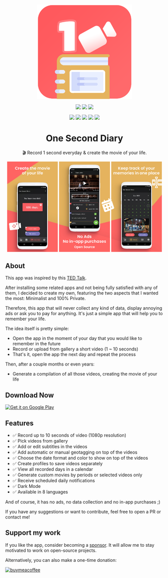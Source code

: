 <p align="center">
    <img src="/assets/images/app_logo.png" height="300">
</p>


<p align="center">
    <a href="https://github.com/KyleKun"><img src="https://img.shields.io/badge/made%20by-KyleKun-ff6462"></a>
    <a href="https://github.com/KyleKun/one_second_diary/releases/latest"><img src="https://img.shields.io/github/v/release/KyleKun/one_second_diary?label=latest&color=ff6462"></a>
    <a href="https://github.com/sponsors/KyleKun"><img src="https://img.shields.io/github/sponsors/KyleKun?color=ff6462&logo=github-sponsors"></a>
</p>

<p align="center"
     <a href="https://github.com/KyleKun/one_second_diary/blob/main/LICENSE"><img src="https://img.shields.io/github/license/KyleKun/one_second_diary?style=flat"></a>
     <a href="https://flutter.dev"><img src="https://img.shields.io/badge/Made%20with-Flutter-blue.svg"></a>
     <a href="https://github.com/KyleKun/one_second_diary/stargazers"><img src="https://img.shields.io/github/stars/KyleKun/one_second_diary?style=flat"></a>
     <a href="https://github.com/KyleKun/one_second_diary/fork"><img src="https://img.shields.io/github/forks/KyleKun/one_second_diary?style=flat"></a>
     <a href=""><img src="https://img.shields.io/badge/supports-Android%207+-e5b35e"></a>
</p>

<h1 align="center">One Second Diary</h1>

<p align="center">🎬 Record 1 second everyday & create the movie of your life.</p>

<p align="center">
    <img src="/media/1.jpg" width="32%">
    <img src="/media/2.jpg" width="32%">
    <img src="/media/3.jpg" width="32%">
</p>

## About

This app was inspired by this [TED Talk](https://www.ted.com/talks/cesar_kuriyama_one_second_every_day).

After installing some related apps and not being fully satisfied with any of them, I decided to create my own, featuring the two aspects that I wanted the most: Minimalist and 100% Private. 

Therefore, this app that will never collect any kind of data, display annoying ads or ask you to pay for anything. It's just a simple app that will help you to remember your life.

The idea itself is pretty simple:
 - Open the app in the moment of your day that you would like to remember in the future
 - Record or upload from gallery a short video (1 ~ 10 seconds)
 - That's it, open the app the next day and repeat the process

Then, after a couple months or even years:
 - Generate a compilation of all those videos, creating the movie of your life
 
## Download Now

<a href='https://play.google.com/store/apps/details?id=com.kylekun.one_second_diary&pcampaignid=pcampaignidMKT-Other-global-all-co-prtnr-py-PartBadge-Mar2515-1'><img alt='Get it on Google Play' src='https://play.google.com/intl/en_us/badges/static/images/badges/en_badge_web_generic.png'/></a>


## Features

- ✅ Record up to 10 seconds of video (1080p resolution)
- ✅ Pick videos from gallery
- ✅ Add or edit subtitles in the videos
- ✅ Add automatic or manual geotagging on top of the videos
- ✅ Choose the date format and color to show on top of the videos
- ✅ Create profiles to save videos separately
- ✅ View all recorded days in a calendar
- ✅ Generate custom movies by periods or selected videos only
- ✅ Receive scheduled daily notifications
- ✅ Dark Mode
- ✅ Available in 8 languages

And of course, it has no ads, no data collection and no in-app purchases ;)

If you have any suggestions or want to contribute, feel free to open a PR or contact me!

## Support my work

If you like the app, consider becoming a [sponsor](https://github.com/sponsors/KyleKun). It will allow me to stay motivated to work on open-source projects.

Alternatively, you can also make a one-time donation:

[![buymeacoffee](https://user-images.githubusercontent.com/835641/60540201-fcd7fa00-9ce4-11e9-87ec-1e98568e9f58.png)](https://www.buymeacoffee.com/kylekun)
